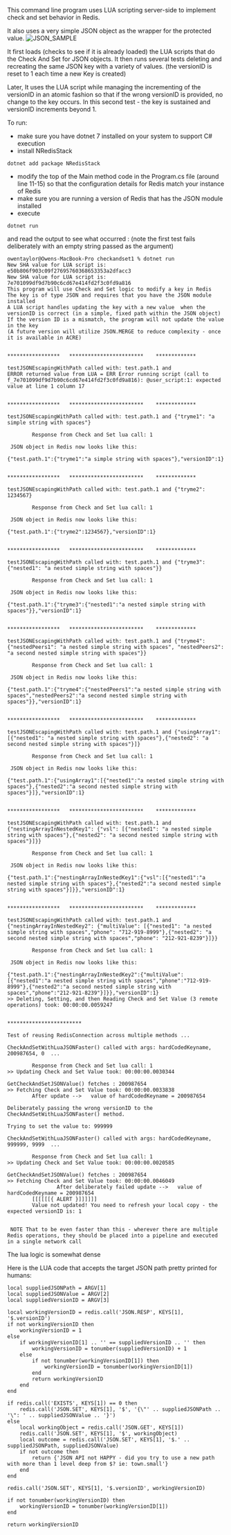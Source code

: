 This command line program uses LUA scripting server-side to implement check and set behavior in Redis.

It also uses a very simple JSON object as the wrapper for the protected value.
![JSON_SAMPLE](checkandsetJSONObject.png)

It first loads (checks to see if it is already loaded) the LUA scripts that do the Check And Set for JSON objects.
It then runs several tests deleting and recreating the same JSON key with a variety of values.  (the versionID is reset to 1 each time a new Key is created)

Later, It uses the LUA script while managing the incrementing of the versionID in an atomic fashion so that if the wrong versionID is provided, no change to the key occurs.  In this second test - the key is sustained and versionID increments beyond 1.

To run: 
- make sure you have dotnet 7 installed on your system to support C# execution
- install NRedisStack 
```
dotnet add package NRedisStack
```
- modify the top of the Main method code in the Program.cs file (around line 11-15) so that the configuration details for Redis match your instance of Redis
- make sure you are running a version of Redis that has the JSON module installed
- execute 
```
dotnet run
```
and read the output to see what occurred : (note the first test fails deliberately with an empty string passed as the argument)

```
owentaylor@Owens-MacBook-Pro checkandset1 % dotnet run
New SHA value for LUA script is: e50b806f903c09f27695760368653353a2dfacc3
New SHA value for LUA script is: 7e701099df9d7b90c6cd67e414fd2f3c0fd9a816
This program will use Check and Set logic to modify a key in Redis
The key is of type JSON and requires that you have the JSON module installed
A LUA script handles updating the key with a new value  when the versionID is correct (in a simple, fixed path within the JSON object)
If the version ID is a mismatch, the program will not update the value in the key
(A future version will utilize JSON.MERGE to reduce complexity - once it is available in ACRE)


*****************   ************************    *************

testJSONEscapingWithPath called with: test.path.1 and 
ERROR returned value from LUA = ERR Error running script (call to f_7e701099df9d7b90c6cd67e414fd2f3c0fd9a816): @user_script:1: expected value at line 1 column 17


*****************   ************************    *************

testJSONEscapingWithPath called with: test.path.1 and {"tryme1": "a simple string with spaces"}

        Response from Check and Set lua call: 1

 JSON object in Redis now looks like this:

{"test.path.1":{"tryme1":"a simple string with spaces"},"versionID":1}


*****************   ************************    *************

testJSONEscapingWithPath called with: test.path.1 and {"tryme2": 1234567}

        Response from Check and Set lua call: 1

 JSON object in Redis now looks like this:

{"test.path.1":{"tryme2":1234567},"versionID":1}


*****************   ************************    *************

testJSONEscapingWithPath called with: test.path.1 and {"tryme3": {"nested1": "a nested simple string with spaces"}}

        Response from Check and Set lua call: 1

 JSON object in Redis now looks like this:

{"test.path.1":{"tryme3":{"nested1":"a nested simple string with spaces"}},"versionID":1}


*****************   ************************    *************

testJSONEscapingWithPath called with: test.path.1 and {"tryme4": {"nestedPeers1": "a nested simple string with spaces", "nestedPeers2": "a second nested simple string with spaces"}}

        Response from Check and Set lua call: 1

 JSON object in Redis now looks like this:

{"test.path.1":{"tryme4":{"nestedPeers1":"a nested simple string with spaces","nestedPeers2":"a second nested simple string with spaces"}},"versionID":1}


*****************   ************************    *************

testJSONEscapingWithPath called with: test.path.1 and {"usingArray1": [{"nested1": "a nested simple string with spaces"},{"nested2": "a second nested simple string with spaces"}]}

        Response from Check and Set lua call: 1

 JSON object in Redis now looks like this:

{"test.path.1":{"usingArray1":[{"nested1":"a nested simple string with spaces"},{"nested2":"a second nested simple string with spaces"}]},"versionID":1}


*****************   ************************    *************

testJSONEscapingWithPath called with: test.path.1 and {"nestingArrayInNestedKey1": {"vsl": [{"nested1": "a nested simple string with spaces"},{"nested2": "a second nested simple string with spaces"}]}}

        Response from Check and Set lua call: 1

 JSON object in Redis now looks like this:

{"test.path.1":{"nestingArrayInNestedKey1":{"vsl":[{"nested1":"a nested simple string with spaces"},{"nested2":"a second nested simple string with spaces"}]}},"versionID":1}


*****************   ************************    *************

testJSONEscapingWithPath called with: test.path.1 and {"nestingArrayInNestedKey2": {"multiValue": [{"nested1": "a nested simple string with spaces","phone": "712-919-8999"},{"nested2": "a second nested simple string with spaces","phone": "212-921-8239"}]}}

        Response from Check and Set lua call: 1

 JSON object in Redis now looks like this:

{"test.path.1":{"nestingArrayInNestedKey2":{"multiValue":[{"nested1":"a nested simple string with spaces","phone":"712-919-8999"},{"nested2":"a second nested simple string with spaces","phone":"212-921-8239"}]}},"versionID":1}
>> Deleting, Setting, and then Reading Check and Set Value (3 remote operations) took: 00:00:00.0059247


************************

Test of reusing RedisConnection across multiple methods ...

CheckAndSetWithLuaJSONFaster() called with args: hardCodedKeyname, 200987654, 0  ...

        Response from Check and Set lua call: 1
>> Updating Check and Set Value took: 00:00:00.0030344

GetCheckAndSetJSONValue() fetches : 200987654
>> Fetching Check and Set Value took: 00:00:00.0033838
        After update -->   value of hardCodedKeyname = 200987654

Deliberately passing the wrong versionID to the CheckAndSetWithLuaJSONFaster() method.

Trying to set the value to: 999999

CheckAndSetWithLuaJSONFaster() called with args: hardCodedKeyname, 999999, 9999  ...

        Response from Check and Set lua call: 1
>> Updating Check and Set Value took: 00:00:00.0020585

GetCheckAndSetJSONValue() fetches : 200987654
>> Fetching Check and Set Value took: 00:00:00.0046049
                After deliberately failed update -->   value of hardCodedKeyname = 200987654
        [[[[[[{ ALERT }]]]]]]
        Value not updated! You need to refresh your local copy - the expected versionID is: 1


 NOTE That to be even faster than this - wherever there are multiple Redis operations, they should be placed into a pipeline and executed in a single network call
```

 The lua logic is somewhat dense 

 Here is the LUA code that accepts the target JSON path pretty printed for humans:
```
local suppliedJSONPath = ARGV[1]
local suppliedJSONValue = ARGV[2]
local suppliedVersionID = ARGV[3]

local workingVersionID = redis.call('JSON.RESP', KEYS[1], '$.versionID')
if not workingVersionID then
    workingVersionID = 1
else
    if workingVersionID[1] .. '' == suppliedVersionID .. '' then
        workingVersionID = tonumber(suppliedVersionID) + 1
    else
        if not tonumber(workingVersionID[1]) then
            workingVersionID = tonumber(workingVersionID[1])
        end
        return workingVersionID
    end
end

if redis.call('EXISTS', KEYS[1]) == 0 then
    redis.call('JSON.SET', KEYS[1], '$', '{\"' .. suppliedJSONPath .. '\": ' .. suppliedJSONValue .. '}')
else
    local workingObject = redis.call('JSON.GET', KEYS[1])
    redis.call('JSON.SET', KEYS[1], '$', workingObject)
    local outcome = redis.call('JSON.SET', KEYS[1], '$.' .. suppliedJSONPath, suppliedJSONValue)
    if not outcome then
        return {'JSON API not HAPPY - did you try to use a new path with more than 1 level deep from $? ie: town.small'}
    end
end

redis.call('JSON.SET', KEYS[1], '$.versionID', workingVersionID)

if not tonumber(workingVersionID) then
    workingVersionID = tonumber(workingVersionID[1])
end

return workingVersionID
```

